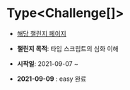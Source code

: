 # Type<Challenge[]>
- [해당 챌린지 페이지](https://github.com/type-challenges/type-challenges)

- **챌린지 목적**: 타입 스크립트의 심화 이해
- **시작일**: 2021-09-07 ~ 
- **2021-09-09** : easy 완료